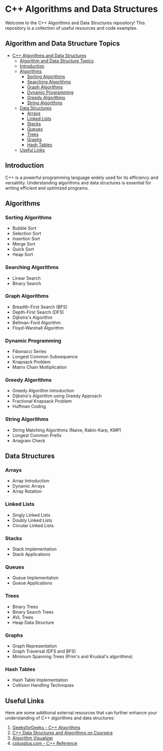 # C++ Algorithms and Data Structures

Welcome to the C++ Algorithms and Data Structures repository! This repository is a collection of useful resources and code examples.

## Algorithm and Data Structure Topics

- [C++ Algorithms and Data Structures](#c-algorithms-and-data-structures)
  - [Algorithm and Data Structure Topics](#algorithm-and-data-structure-topics)
  - [Introduction](#introduction)
  - [Algorithms](#algorithms)
    - [Sorting Algorithms](#sorting-algorithms)
    - [Searching Algorithms](#searching-algorithms)
    - [Graph Algorithms](#graph-algorithms)
    - [Dynamic Programming](#dynamic-programming)
    - [Greedy Algorithms](#greedy-algorithms)
    - [String Algorithms](#string-algorithms)
  - [Data Structures](#data-structures)
    - [Arrays](#arrays)
    - [Linked Lists](#linked-lists)
    - [Stacks](#stacks)
    - [Queues](#queues)
    - [Trees](#trees)
    - [Graphs](#graphs)
    - [Hash Tables](#hash-tables)
  - [Useful Links](#useful-links)

## Introduction

C++ is a powerful programming language widely used for its efficiency and versatility. Understanding algorithms and data structures is essential for writing efficient and optimized programs. 

## Algorithms

### Sorting Algorithms

- Bubble Sort
- Selection Sort
- Insertion Sort
- Merge Sort
- Quick Sort
- Heap Sort

### Searching Algorithms

- Linear Search
- Binary Search

### Graph Algorithms

- Breadth-First Search (BFS)
- Depth-First Search (DFS)
- Dijkstra's Algorithm
- Bellman-Ford Algorithm
- Floyd-Warshall Algorithm

### Dynamic Programming

- Fibonacci Series
- Longest Common Subsequence
- Knapsack Problem
- Matrix Chain Multiplication

### Greedy Algorithms

- Greedy Algorithm Introduction
- Dijkstra's Algorithm using Greedy Approach
- Fractional Knapsack Problem
- Huffman Coding

### String Algorithms

- String Matching Algorithms (Naive, Rabin-Karp, KMP)
- Longest Common Prefix
- Anagram Check

## Data Structures

### Arrays

- Array Introduction
- Dynamic Arrays
- Array Rotation

### Linked Lists

- Singly Linked Lists
- Doubly Linked Lists
- Circular Linked Lists

### Stacks

- Stack Implementation
- Stack Applications

### Queues

- Queue Implementation
- Queue Applications

### Trees

- Binary Trees
- Binary Search Trees
- AVL Trees
- Heap Data Structure

### Graphs

- Graph Representation
- Graph Traversal (DFS and BFS)
- Minimum Spanning Trees (Prim's and Kruskal's algorithms)

### Hash Tables

- Hash Table Implementation
- Collision Handling Techniques

## Useful Links

Here are some additional external resources that can further enhance your understanding of C++ algorithms and data structures:


1. [GeeksforGeeks - C++ Algorithms](https://www.geeksforgeeks.org/c-plus-plus/)
2. [C++ Data Structures and Algorithms on Coursera](https://www.coursera.org/specializations/data-structures-algorithms)
3. [Algorithm Visualizer](https://algorithm-visualizer.org/)
4. [cplusplus.com - C++ Reference](http://www.cplusplus.com/)

